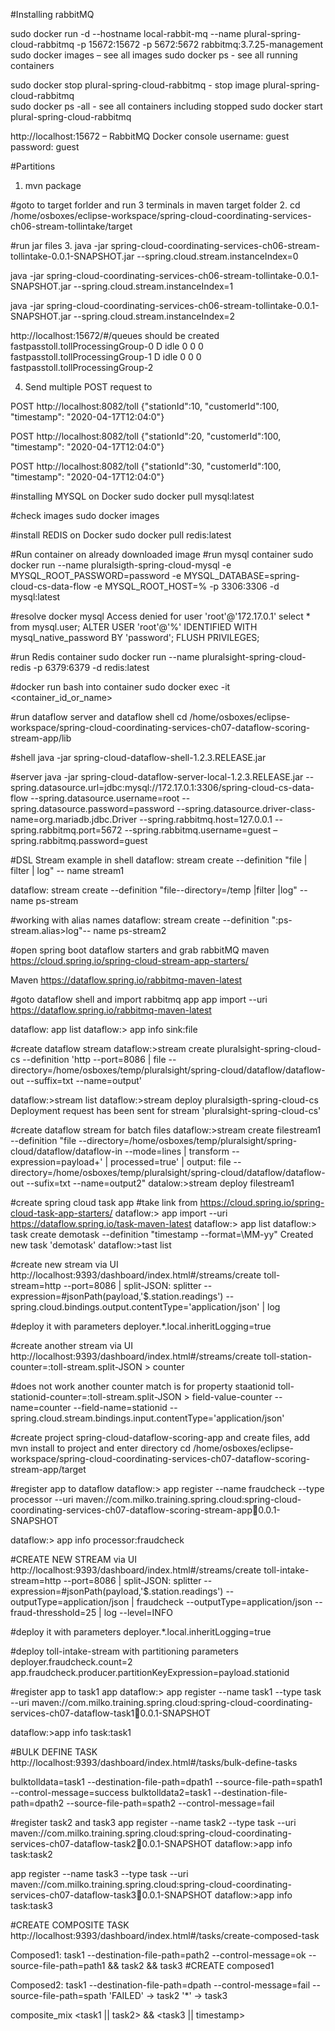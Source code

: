 ﻿
#Installing rabbitMQ

sudo docker run -d --hostname local-rabbit-mq --name plural-spring-cloud-rabbitmq -p 15672:15672 -p 5672:5672 rabbitmq:3.7.25-management
sudo docker images – see all images
sudo docker ps   - see all running containers

sudo docker stop plural-spring-cloud-rabbitmq  - stop image plural-spring-cloud-rabbitmq  
sudo docker ps -all      - see all containers including stopped
sudo docker start  plural-spring-cloud-rabbitmq

http://localhost:15672 – RabbitMQ Docker console
username: guest
password: guest



#Partitions
1. mvn package


#goto to target forlder and run 3 terminals in maven target folder
2. cd /home/osboxes/eclipse-workspace/spring-cloud-coordinating-services-ch06-stream-tollintake/target

#run jar files
3.
java -jar spring-cloud-coordinating-services-ch06-stream-tollintake-0.0.1-SNAPSHOT.jar --spring.cloud.stream.instanceIndex=0

java -jar spring-cloud-coordinating-services-ch06-stream-tollintake-0.0.1-SNAPSHOT.jar --spring.cloud.stream.instanceIndex=1

java -jar spring-cloud-coordinating-services-ch06-stream-tollintake-0.0.1-SNAPSHOT.jar --spring.cloud.stream.instanceIndex=2

http://localhost:15672/#/queues
should be created
fastpasstoll.tollProcessingGroup-0
D	idle	0	0	0			
fastpasstoll.tollProcessingGroup-1
D	idle	0	0	0			
fastpasstoll.tollProcessingGroup-2

4. Send multiple POST request to

POST http://localhost:8082/toll
{"stationId":10, "customerId":100, "timestamp": "2020-04-17T12:04:0"}

POST http://localhost:8082/toll
{"stationId":20, "customerId":100, "timestamp": "2020-04-17T12:04:0"}


POST http://localhost:8082/toll
{"stationId":30, "customerId":100, "timestamp": "2020-04-17T12:04:0"}


#installing MYSQL on Docker
sudo docker pull mysql:latest

#check images
sudo docker images

#install REDIS on Docker
sudo docker pull redis:latest

#Run container on already downloaded image
#run mysql container
sudo docker run --name pluralsigth-spring-cloud-mysql -e MYSQL_ROOT_PASSWORD=password -e MYSQL_DATABASE=spring-cloud-cs-data-flow -e MYSQL_ROOT_HOST=%  -p 3306:3306 -d mysql:latest

#resolve docker mysql Access denied for user 'root'@'172.17.0.1'
select * from mysql.user;
ALTER USER 'root'@'%' IDENTIFIED WITH mysql_native_password BY 'password';
FLUSH PRIVILEGES;

#run Redis container
sudo docker run --name pluralsight-spring-cloud-redis -p 6379:6379 -d redis:latest


#docker run bash into container
sudo docker exec -it <container_id_or_name> 

#run dataflow server and dataflow shell
cd /home/osboxes/eclipse-workspace/spring-cloud-coordinating-services-ch07-dataflow-scoring-stream-app/lib

#shell
java -jar spring-cloud-dataflow-shell-1.2.3.RELEASE.jar 

#server
java -jar spring-cloud-dataflow-server-local-1.2.3.RELEASE.jar --spring.datasource.url=jdbc:mysql://172.17.0.1:3306/spring-cloud-cs-data-flow --spring.datasource.username=root --spring.datasource.password=password --spring.datasource.driver-class-name=org.mariadb.jdbc.Driver --spring.rabbitmq.host=127.0.0.1 --spring.rabbitmq.port=5672 --spring.rabbitmq.username=guest –spring.rabbitmq.password=guest

#DSL Stream example in shell
dataflow: stream create --definition "file | filter | log" -- name stream1

dataflow: stream create --definition "file--directory=/temp |filter |log" -- name ps-stream

#working with alias names
dataflow: stream create --definition ":ps-stream.alias>log"-- name ps-stream2

#open spring boot dataflow starters and grab rabbitMQ maven
https://cloud.spring.io/spring-cloud-stream-app-starters/

 Maven	https://dataflow.spring.io/rabbitmq-maven-latest

#goto dataflow shell and import rabbitmq app
app import --uri https://dataflow.spring.io/rabbitmq-maven-latest

dataflow: app list
dataflow:> app info sink:file

#create dataflow stream
dataflow:>stream create pluralsight-spring-cloud-cs --definition 'http --port=8086 | file --directory=/home/osboxes/temp/pluralsight/spring-cloud/dataflow/dataflow-out --suffix=txt --name=output'

dataflow:>stream list
dataflow:>stream deploy pluralsigth-spring-cloud-cs
Deployment request has been sent for stream 'pluralsight-spring-cloud-cs'

#create dataflow stream for batch files
dataflow:>stream create filestream1 --definition "file --directory=/home/osboxes/temp/pluralsight/spring-cloud/dataflow/dataflow-in --mode=lines | transform --expression=payload+' | processed=true' | output: file --directory=/home/osboxes/temp/pluralsight/spring-cloud/dataflow/dataflow-out --sufix=txt --name=output2"
datalow:>stream deploy filestream1

#create spring cloud task app
#take link from https://cloud.spring.io/spring-cloud-task-app-starters/
dataflow:> app import --uri https://dataflow.spring.io/task-maven-latest
dataflow:> app list
dataflow:> task create demotask --definition "timestamp --format=\MM-yy\"
Created new task 'demotask'
dataflow:>tast list


#create new stream via UI
http://localhost:9393/dashboard/index.html#/streams/create
toll-stream=http --port=8086 | split-JSON: splitter --expression=#jsonPath(payload,'$.station.readings') --spring.cloud.bindings.output.contentType='application/json' | log

#deploy it with parameters
deployer.*.local.inheritLogging=true


#create another stream via UI
http://localhost:9393/dashboard/index.html#/streams/create
toll-station-counter=:toll-stream.split-JSON > counter

#does not work another counter match is for property staationid
toll-stationid-counter=:toll-stream.split-JSON > field-value-counter --name=counter --field-name=stationid --spring.cloud.stream.bindings.input.contentType='application/json'


#create project spring-cloud-dataflow-scoring-app and create files, add mvn install to project and enter directory
cd /home/osboxes/eclipse-workspace/spring-cloud-coordinating-services-ch07-dataflow-scoring-stream-app/target


#register app to dataflow
dataflow:> app register --name fraudcheck --type processor --uri maven://com.milko.training.spring.cloud:spring-cloud-coordinating-services-ch07-dataflow-scoring-stream-app:jar:0.0.1-SNAPSHOT


dataflow:> app info processor:fraudcheck

#CREATE NEW STREAM via UI
http://localhost:9393/dashboard/index.html#/streams/create
toll-intake-stream=http --port=8086 | split-JSON: splitter --expression=#jsonPath(payload,'$.station.readings') --outputType=application/json | fraudcheck --outputType=application/json --fraud-thresshold=25 | log --level=INFO

#deploy it with parameters
deployer.*.local.inheritLogging=true


#deploy toll-intake-stream with partitioning parameters
deployer.fraudcheck.count=2
app.fraudcheck.producer.partitionKeyExpression=payload.stationid


#register app to task1 app
dataflow:> app register --name task1 --type task --uri maven://com.milko.training.spring.cloud:spring-cloud-coordinating-services-ch07-dataflow-task1:jar:0.0.1-SNAPSHOT

dataflow:>app info task:task1



#BULK DEFINE TASK
http://localhost:9393/dashboard/index.html#/tasks/bulk-define-tasks

bulktolldata=task1 --destination-file-path=dpath1 --source-file-path=spath1 --control-message=success
bulktolldata2=task1 --destination-file-path=dpath2 --source-file-path=spath2 --control-message=fail

#register task2 and task3
app register --name task2 --type task --uri maven://com.milko.training.spring.cloud:spring-cloud-coordinating-services-ch07-dataflow-task2:jar:0.0.1-SNAPSHOT
dataflow:>app info task:task2


app register --name task3 --type task --uri maven://com.milko.training.spring.cloud:spring-cloud-coordinating-services-ch07-dataflow-task3:jar:0.0.1-SNAPSHOT
dataflow:>app info task:task3

#CREATE COMPOSITE TASK
http://localhost:9393/dashboard/index.html#/tasks/create-composed-task

Composed1:
task1 --destination-file-path=path2 --control-message=ok --source-file-path=path1 && task2 && task3
#CREATE composed1

Composed2:
task1 --destination-file-path=dpath --control-message=fail --source-file-path=spath 'FAILED' -> task2 '*' -> task3

composite_mix
<task1 || task2> && <task3 || timestamp>

